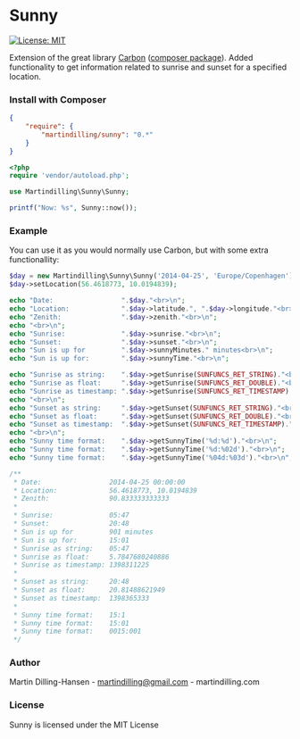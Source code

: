 # Sunny

[![License: MIT](https://img.shields.io/badge/License-MIT-brightgreen.svg)](./LICENSE)

Extension of the great library [Carbon](https://github.com/briannesbitt/Carbon)
([composer package](https://packagist.org/packages/nesbot/carbon)).
Added functionality to get information related to sunrise and sunset for a specified location.


### Install with Composer

```json
{
    "require": {
        "martindilling/sunny": "0.*"
    }
}
```

```php
<?php
require 'vendor/autoload.php';

use Martindilling\Sunny\Sunny;

printf("Now: %s", Sunny::now());
```

### Example

You can use it as you would normally use Carbon, but with some extra functionallity:

```php
$day = new Martindilling\Sunny\Sunny('2014-04-25', 'Europe/Copenhagen');
$day->setLocation(56.4618773, 10.0194839);

echo "Date:                 ".$day."<br>\n";
echo "Location:             ".$day->latitude.", ".$day->longitude."<br>\n";
echo "Zenith:               ".$day->zenith."<br>\n";
echo "<br>\n";
echo "Sunrise:              ".$day->sunrise."<br>\n";
echo "Sunset:               ".$day->sunset."<br>\n";
echo "Sun is up for         ".$day->sunnyMinutes." minutes<br>\n";
echo "Sun is up for:        ".$day->sunnyTime."<br>\n";

echo "Sunrise as string:    ".$day->getSunrise(SUNFUNCS_RET_STRING)."<br>\n";
echo "Sunrise as float:     ".$day->getSunrise(SUNFUNCS_RET_DOUBLE)."<br>\n";
echo "Sunrise as timestamp: ".$day->getSunrise(SUNFUNCS_RET_TIMESTAMP)."<br>\n";
echo "<br>\n";
echo "Sunset as string:     ".$day->getSunset(SUNFUNCS_RET_STRING)."<br>\n";
echo "Sunset as float:      ".$day->getSunset(SUNFUNCS_RET_DOUBLE)."<br>\n";
echo "Sunset as timestamp:  ".$day->getSunset(SUNFUNCS_RET_TIMESTAMP)."<br>\n";
echo "<br>\n";
echo "Sunny time format:    ".$day->getSunnyTime('%d:%d')."<br>\n";
echo "Sunny time format:    ".$day->getSunnyTime('%d:%02d')."<br>\n";
echo "Sunny time format:    ".$day->getSunnyTime('%04d:%03d')."<br>\n";

/**
 * Date:                 2014-04-25 00:00:00
 * Location:             56.4618773, 10.0194839
 * Zenith:               90.833333333333
 *
 * Sunrise:              05:47
 * Sunset:               20:48
 * Sun is up for         901 minutes
 * Sun is up for:        15:01
 * Sunrise as string:    05:47
 * Sunrise as float:     5.7847680240886
 * Sunrise as timestamp: 1398311225
 *
 * Sunset as string:     20:48
 * Sunset as float:      20.81488621949
 * Sunset as timestamp:  1398365333
 *
 * Sunny time format:    15:1
 * Sunny time format:    15:01
 * Sunny time format:    0015:001
 */

```

### Author

Martin Dilling-Hansen - martindilling@gmail.com - martindilling.com

### License

Sunny is licensed under the MIT License
